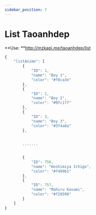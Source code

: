 ```yaml
---
sidebar_position: 7
---
```

# List Taoanhdep


**Use: **http://mzkapi.me/taoanhdep/list

```jsx title="http://mzkapi.me/taoanhdep/avatarwibu?id=5&chu_nen=phamvandien&chu_ky=d-jukie"
{
    "listAnime": [
        {
            "ID": 1,
            "name": "Boy 1",
            "color": "#f8ca3e"
        },
        {
            "ID": 2,
            "name": "Boy 2",
            "color": "#9fc177"
        },
        {
            "ID": 3,
            "name": "Boy 3",
            "color": "#3f4a8a"
        },
    

        .......
        

        {
            "ID": 756,
            "name": "Hoshimiya Ichigo",
            "color": "#f499b1"
        },
        {
            "ID": 757,
            "name": "Mahiru Kasumi",
            "color": "#f28598"
        }
    ]
}
```